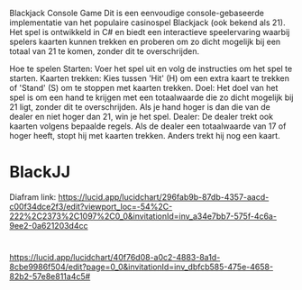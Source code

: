 
Blackjack Console Game
Dit is een eenvoudige console-gebaseerde implementatie van het populaire casinospel Blackjack (ook bekend als 21). Het spel is ontwikkeld in C# en biedt een interactieve speelervaring waarbij spelers kaarten kunnen trekken en proberen om zo dicht mogelijk bij een totaal van 21 te komen, zonder dit te overschrijden.

Hoe te spelen
Starten: Voer het spel uit en volg de instructies om het spel te starten.
Kaarten trekken: Kies tussen 'Hit' (H) om een extra kaart te trekken of 'Stand' (S) om te stoppen met kaarten trekken.
Doel: Het doel van het spel is om een hand te krijgen met een totaalwaarde die zo dicht mogelijk bij 21 ligt, zonder dit te overschrijden. Als je hand hoger is dan die van de dealer en niet hoger dan 21, win je het spel.
Dealer: De dealer trekt ook kaarten volgens bepaalde regels. Als de dealer een totaalwaarde van 17 of hoger heeft, stopt hij met kaarten trekken. Anders trekt hij nog een kaart.

# BlackJJ
Diafram link: https://lucid.app/lucidchart/296fab9b-87db-4357-aacd-c00f34dce2f3/edit?viewport_loc=-54%2C-222%2C2373%2C1097%2C0_0&invitationId=inv_a34e7bb7-575f-4c6a-9ee2-0a621203d4cc
# 
https://lucid.app/lucidchart/40f76d08-a0c2-4883-8a1d-8cbe9986f504/edit?page=0_0&invitationId=inv_dbfcb585-475e-4658-82b2-57e8e811a4c5#
